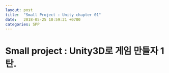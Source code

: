 ```yaml
---
layout: post
title:  "Small Project : Unity chapter 01"
date:   2018-05-25 10:59:21 +0700
categories: SPP
---
```

<h1> Small project : Unity3D로 게임 만들자 1탄. </h1> <br>
